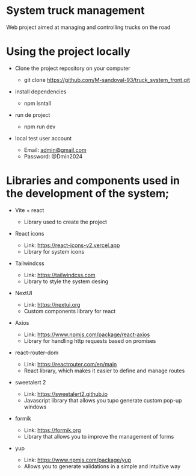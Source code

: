 # System truck management

Web project aimed at managing and controlling trucks on the road

# Using the project locally

- Clone the project repository on your computer

  - git clone https://github.com/M-sandoval-93/truck_system_front.git

- install dependencies

  - npm isntall

- run de project

  - npm run dev

- local test user account
  - Email: admin@gmail.com
  - Password: @Dmin2024

# Libraries and components used in the development of the system;

- Vite + react

  - Library used to create the project

- React icons

  - Link: https://react-icons-v2.vercel.app
  - Library for system icons

- Tailwindcss

  - Link: https://tailwindcss.com
  - Library to style the system desing

- NextUI

  - Link: https://nextui.org
  - Custom components library for react

- Axios

  - Link: https://www.npmjs.com/package/react-axios
  - Library for handling http requests based on promises

- react-router-dom

  - Link: https://reactrouter.com/en/main
  - React library, which makes it easier to define and manage routes

- sweetalert 2

  - Link: https://sweetalert2.github.io
  - Javascript library that allows you tupo generate custom pop-up windows

- formik

  - Link: https://formik.org
  - Library that allows you to improve the management of forms

- yup
  - Link: https://www.npmjs.com/package/yup
  - Allows you to generate validations in a simple and intuitive way
